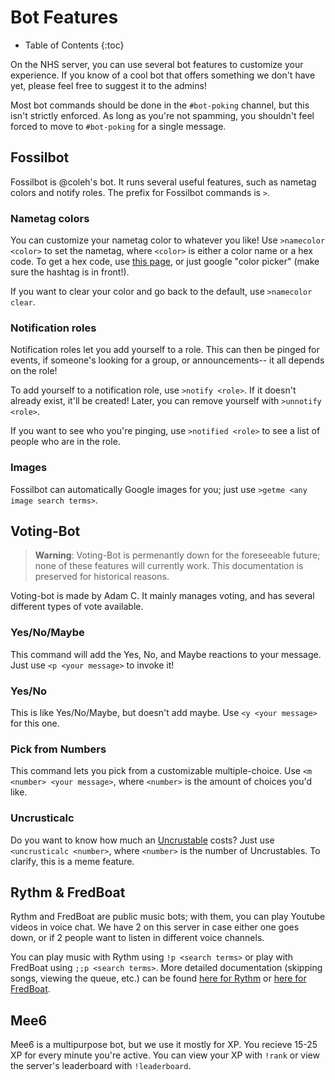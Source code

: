 # Bot Features

* Table of Contents
{:toc}

On the NHS server, you can use several bot features to customize your experience. If you know of a cool bot that offers something we don't have yet, please feel free to suggest it to the admins!

Most bot commands should be done in the `#bot-poking` channel, but this isn't strictly enforced. As long as you're not spamming, you shouldn't feel forced to move to `#bot-poking` for a single message.

## Fossilbot

Fossilbot is @coleh's bot. It runs several useful features, such as nametag colors and notify roles. The prefix for Fossilbot commands is `>`.

### Nametag colors

You can customize your nametag color to whatever you like! Use `>namecolor <color>` to set the nametag, where `<color>` is either a color name or a hex code. 
To get a hex code, use [this page](https://www.w3schools.com/colors/colors_picker.asp), or just google "color picker" (make sure the hashtag is in front!).

If you want to clear your color and go back to the default, use `>namecolor clear`.

### Notification roles

Notification roles let you add yourself to a role. This can then be pinged for events, if someone's looking for a group, or announcements-- it all depends on the role! 

To add yourself to a notification role, use `>notify <role>`. If it doesn't already exist, it'll be created! Later, you can remove yourself with `>unnotify <role>`. 

If you want to see who you're pinging, use `>notified <role>` to see a list of people who are in the role.

### Images

Fossilbot can automatically Google images for you; just use `>getme <any image search terms>`.

## Voting-Bot

> **Warning**: Voting-Bot is permenantly down for the foreseeable future; none of these features will currently work. This documentation is preserved for historical reasons.

Voting-bot is made by Adam C. It mainly manages voting, and has several different types of vote available.

### Yes/No/Maybe

This command will add the Yes, No, and Maybe reactions to your message. Just use `<p <your message>` to invoke it!

### Yes/No

This is like Yes/No/Maybe, but doesn't add maybe. Use `<y <your message>` for this one.

### Pick from Numbers

This command lets you pick from a customizable multiple-choice. Use `<m <number> <your message>`, where `<number>` is the amount of choices you'd like.

### Uncrusticalc

Do you want to know how much an [Uncrustable](https://en.wikipedia.org/wiki/Sealed_crustless_sandwich) costs? Just use `<uncrusticalc <number>`, where `<number>` is the number of Uncrustables. To clarify, this is a meme feature.

## Rythm & FredBoat

Rythm and FredBoat are public music bots; with them, you can play Youtube videos in voice chat. We have 2 on this server in case either one goes down, or if 2 people want to listen in different voice channels.

You can play music with Rythm using `!p <search terms>` or play with FredBoat using `;;p <search terms>`. More detailed documentation (skipping songs, viewing the queue, etc.) can be found [here for Rythm](https://rythmbot.co/features) or [here for FredBoat](https://docs.fredboat.com/).

## Mee6

Mee6 is a multipurpose bot, but we use it mostly for XP. You recieve 15-25 XP for every minute you're active. You can view your XP with `!rank` or view the server's leaderboard with `!leaderboard`.




